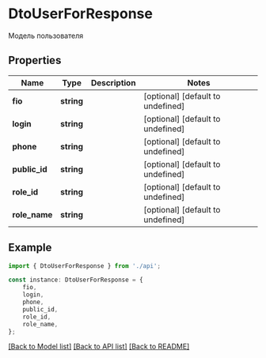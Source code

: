 # DtoUserForResponse

Модель пользователя

## Properties

Name | Type | Description | Notes
------------ | ------------- | ------------- | -------------
**fio** | **string** |  | [optional] [default to undefined]
**login** | **string** |  | [optional] [default to undefined]
**phone** | **string** |  | [optional] [default to undefined]
**public_id** | **string** |  | [optional] [default to undefined]
**role_id** | **string** |  | [optional] [default to undefined]
**role_name** | **string** |  | [optional] [default to undefined]

## Example

```typescript
import { DtoUserForResponse } from './api';

const instance: DtoUserForResponse = {
    fio,
    login,
    phone,
    public_id,
    role_id,
    role_name,
};
```

[[Back to Model list]](../README.md#documentation-for-models) [[Back to API list]](../README.md#documentation-for-api-endpoints) [[Back to README]](../README.md)
